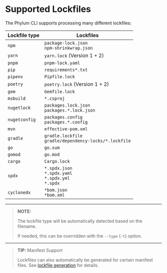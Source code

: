 # Supported Lockfiles

The Phylum CLI supports processing many different lockfiles:

| Lockfile type | Lockfiles                                                              |
| ------------- | ---------------------------------------------------------------------- |
| `npm`         | `package-lock.json` <br /> `npm-shrinkwrap.json`                       |
| `yarn`        | `yarn.lock` (Version 1 + 2)                                            |
| `pnpm`        | `pnpm-lock.yaml`                                                       |
| `pip`         | `requirements*.txt`                                                    |
| `pipenv`      | `Pipfile.lock`                                                         |
| `poetry`      | `poetry.lock` (Version 1 + 2)                                          |
| `gem`         | `Gemfile.lock`                                                         |
| `msbuild`     | `*.csproj`                                                             |
| `nugetlock`   | `packages.lock.json` <br /> `packages.*.lock.json`                     |
| `nugetconfig` | `packages.config` <br /> `packages.*.config`                           |
| `mvn`         | `effective-pom.xml`                                                    |
| `gradle`      | `gradle.lockfile` <br /> `gradle/dependency-locks/*.lockfile`          |
| `go`          | `go.sum`                                                               |
| `gomod`       | `go.mod`                                                               |
| `cargo`       | `Cargo.lock`                                                           |
| `spdx`        | `*.spdx.json` <br /> `*.spdx.yaml` <br /> `*.spdx.yml` <br /> `*.spdx` |
| `cyclonedx`   | `*bom.json` <br /> `*bom.xml`                                          |

---

> **NOTE:**
>
> The lockfile type will be automatically detected based on the filename.
>
> If needed, this can be overridden with the `--type` (`-t`) option.

---

> **TIP:** Manifest Support
>
> Lockfiles can also automatically be generated for certain manifest files.
> See [lockfile generation](./lockfile_generation.md) for details.
